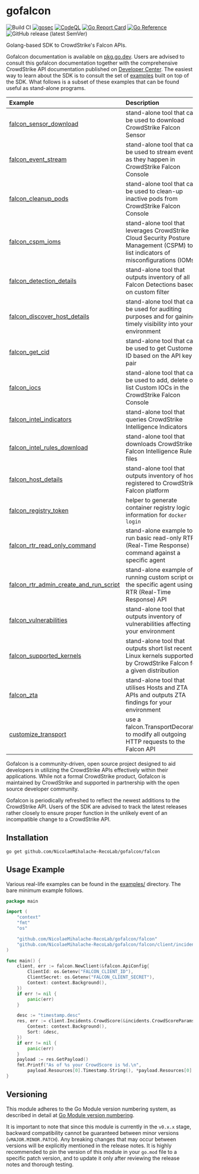 # gofalcon
![Build CI](https://github.com/NicolaeMihalache-RecoLab/gofalcon/workflows/Build%20CI/badge.svg)
[![gosec](https://github.com/NicolaeMihalache-RecoLab/gofalcon/actions/workflows/gosec.yml/badge.svg)](https://github.com/NicolaeMihalache-RecoLab/gofalcon/actions/workflows/gosec.yml)
[![CodeQL](https://github.com/NicolaeMihalache-RecoLab/gofalcon/actions/workflows/codeql.yml/badge.svg)](https://github.com/NicolaeMihalache-RecoLab/gofalcon/actions/workflows/codeql.yml)
[![Go Report Card](https://goreportcard.com/badge/github.com/NicolaeMihalache-RecoLab/gofalcon)](https://goreportcard.com/report/github.com/NicolaeMihalache-RecoLab/gofalcon)
[![Go Reference](https://pkg.go.dev/badge/github.com/NicolaeMihalache-RecoLab/gofalcon.svg)](https://pkg.go.dev/github.com/NicolaeMihalache-RecoLab/gofalcon)
![GitHub release (latest SemVer)](https://img.shields.io/github/v/release/NicolaeMihalache-RecoLab/gofalcon)

Golang-based SDK to CrowdStrike's Falcon APIs.

Gofalcon documentation is available on [pkg.go.dev](https://pkg.go.dev/github.com/NicolaeMihalache-RecoLab/gofalcon). Users are advised to consult this gofalcon documentation together with the comprehensive CrowdStrike API documentation published on [Developer Center](https://developer.crowdstrike.com/docs/openapi). The easiest way to learn about the SDK is to consult the set of [examples](examples) built on top of the SDK. What follows is a subset of these examples that can be found useful as stand-alone programs.

| Example                                                                       | Description                                                                                                                         |
| :--------                                                                     | :------------                                                                                                                       |
| [falcon_sensor_download](examples/falcon_sensor_download)                     | stand-alone tool that can be used to download CrowdStrike Falcon Sensor                                                             |
| [falcon_event_stream](examples/falcon_event_stream)                           | stand-alone tool that can be used to stream events as they happen in CrowdStrike Falcon Console                                     |
| [falcon_cleanup_pods](examples/falcon_cleanup_pods)                           | stand-alone tool that can be used to clean-up inactive pods from CrowdStrike Falcon Console                                         |
| [falcon_cspm_ioms](examples/falcon_cspm_ioms)                                 | stand-alone tool that leverages CrowdStrike Cloud Security Posture Management (CSPM) to list indicators of misconfigurations (IOMs) |
| [falcon_detection_details](examples/falcon_detection_details)                 | stand-alone tool that outputs inventory of all Falcon Detections based on custom filter                                             |
| [falcon_discover_host_details](examples/falcon_discover_host_details)         | stand-alone tool that can be used for auditing purposes and for gaining timely visibility into your environment                     |
| [falcon_get_cid](examples/falcon_get_cid)                                     | stand-alone tool that can be used to get Customer ID based on the API key pair                                                      |
| [falcon_iocs](examples/falcon_iocs)                                           | stand-alone tool that can be used to add, delete or list Custom IOCs in the CrowdStrike Falcon Console                              |
| [falcon_intel_indicators](examples/falcon_intel_indicators)                   | stand-alone tool that queries CrowdStrike Intelligence Indicators                                                                   |
| [falcon_intel_rules_download](examples/falcon_intel_rules_download)           | stand-alone tool that downloads CrowdStrike Falcon Intelligence Rule files                                                          |
| [falcon_host_details](examples/falcon_host_details)                           | stand-alone tool that outputs inventory of hosts registered to CrowdStrike Falcon platform                                          |
| [falcon_registry_token](examples/falcon_registry_token)                       | helper to generate container registry logic information for `docker login`                                                          |
| [falcon_rtr_read_only_command](examples/falcon_rtr_read_only_command)         | stand-alone example to run basic read-only RTR (Real-Time Response) command against a specific agent                                |
| [falcon_rtr_admin_create_and_run_script](examples/falcon_rtr_admin_create_and_run_script) | stand-alone example of running custom script on the specific agent using RTR (Real-Time Response) API                               |
| [falcon_vulnerabilities](examples/falcon_vulnerabilities) | stand-alone tool that outputs inventory of vulnerabilities affecting your environment                                               |
| [falcon_supported_kernels](examples/falcon_supported_kernels)                 | stand-alone tool that outputs short list recent Linux kernels supported by CrowdStrike Falcon for a given distribution              |
| [falcon_zta](examples/falcon_zta)                                             | stand-alone tool that utilises Hosts and ZTA APIs and outputs ZTA findings for your environment                                     |
| [customize_transport](examples/customize_transport)                           | use a falcon.TransportDecorator to modify all outgoing HTTP requests to the Falcon API |

Gofalcon is a community-driven, open source project designed to aid developers in utilizing the CrowdStrike APIs effectively within their applications. While not a formal CrowdStrike product, Gofalcon is maintained by CrowdStrike and supported in partnership with the open source developer community.

Gofalcon is periodically refreshed to reflect the newest additions to the CrowdStrike API. Users of the SDK are advised to track the latest releases rather closely to ensure proper function in the unlikely event of an incompatible change to a CrowdStrike API.

## Installation
```
go get github.com/NicolaeMihalache-RecoLab/gofalcon/falcon
```

## Usage Example

Various real-life examples can be found in the [examples/](examples/) directory. The bare minimum example follows.

```go
package main

import (
	"context"
	"fmt"
	"os"

	"github.com/NicolaeMihalache-RecoLab/gofalcon/falcon"
	"github.com/NicolaeMihalache-RecoLab/gofalcon/falcon/client/incidents"
)

func main() {
	client, err := falcon.NewClient(&falcon.ApiConfig{
		ClientId: os.Getenv("FALCON_CLIENT_ID"),
		ClientSecret: os.Getenv("FALCON_CLIENT_SECRET"),
		Context: context.Background(),
	})
	if err != nil {
		panic(err)
	}

	desc := "timestamp.desc"
	res, err := client.Incidents.CrowdScore(&incidents.CrowdScoreParams{
		Context: context.Background(),
		Sort: &desc,
	})
	if err != nil {
		panic(err)
	}
	payload := res.GetPayload()
	fmt.Printf("As of %s your CrowdScore is %d.\n",
		payload.Resources[0].Timestamp.String(), *payload.Resources[0].Score)
}
```

## Versioning

This module adheres to the Go Module version numbering system, as described in detail at [Go Module version numbering](https://go.dev/doc/modules/version-numbers).

It is important to note that since this module is currently in the `v0.x.x` stage, backward compatibility cannot be guaranteed between minor versions (`vMAJOR.MINOR.PATCH`). Any breaking changes that may occur between versions will be explicitly mentioned in the release notes. It is highly recommended to pin the version of this module in your `go.mod` file to a specific patch version, and to update it only after reviewing the release notes and thorough testing.

